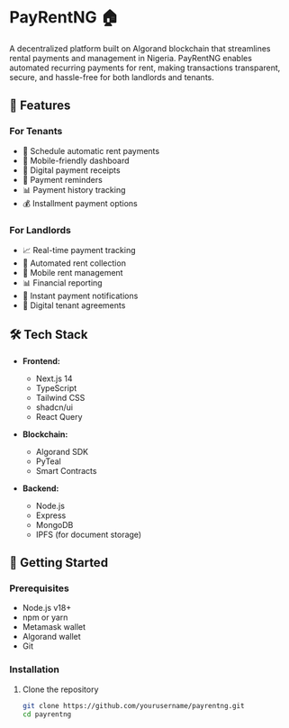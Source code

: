 # PayRentNG 🏠

A decentralized platform built on Algorand blockchain that streamlines rental payments and management in Nigeria. PayRentNG enables automated recurring payments for rent, making transactions transparent, secure, and hassle-free for both landlords and tenants.

## 🌟 Features

### For Tenants
- 🔄 Schedule automatic rent payments
- 📱 Mobile-friendly dashboard
- 📜 Digital payment receipts
- 🔔 Payment reminders
- 📊 Payment history tracking
- 💰 Installment payment options

### For Landlords
- 📈 Real-time payment tracking
- 🏦 Automated rent collection
- 📱 Mobile rent management
- 📊 Financial reporting
- 🔔 Instant payment notifications
- 📜 Digital tenant agreements

## 🛠 Tech Stack

- **Frontend:**
  - Next.js 14
  - TypeScript
  - Tailwind CSS
  - shadcn/ui
  - React Query

- **Blockchain:**
  - Algorand SDK
  - PyTeal
  - Smart Contracts

- **Backend:**
  - Node.js
  - Express
  - MongoDB
  - IPFS (for document storage)

## 🚀 Getting Started

### Prerequisites
- Node.js v18+
- npm or yarn
- Metamask wallet
- Algorand wallet
- Git

### Installation

1. Clone the repository
   ```bash
   git clone https://github.com/yourusername/payrentng.git
   cd payrentng
